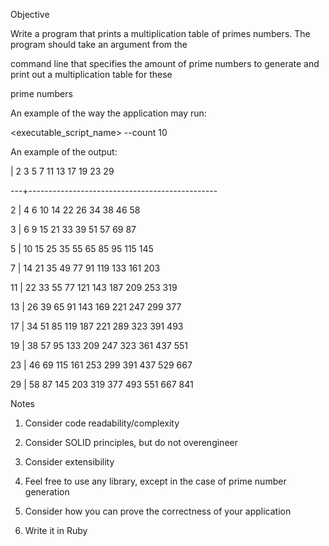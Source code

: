 Objective

Write a program that prints a multiplication table of primes numbers. The program should take an argument from the

command line that specifies the amount of prime numbers to generate and print out a multiplication table for these

prime numbers

An example of the way the application may run:

<executable_script_name> --count 10

An example of the output:

   | 2  3  5   7   11  13  17  19  23  29

---+-----------------------------------------------

2  | 4  6  10  14  22  26  34  38  46  58

3  | 6  9  15  21  33  39  51  57  69  87

5  | 10 15 25  35  55  65  85  95  115 145

7  | 14 21 35  49  77  91  119 133 161 203

11 | 22 33 55  77  121 143 187 209 253 319

13 | 26 39 65  91  143 169 221 247 299 377

17 | 34 51 85  119 187 221 289 323 391 493

19 | 38 57 95  133 209 247 323 361 437 551

23 | 46 69 115 161 253 299 391 437 529 667

29 | 58 87 145 203 319 377 493 551 667 841


Notes

1. Consider code readability/complexity

2. Consider SOLID principles, but do not over­engineer

3. Consider extensibility

4. Feel free to use any library, except in the case of prime number generation

5. Consider how you can prove the correctness of your application

6. Write it in Ruby
